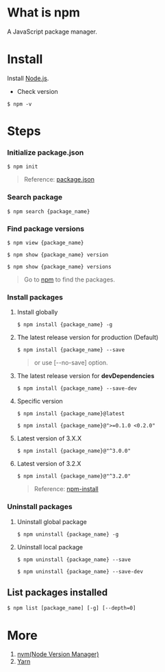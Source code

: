# What is npm

A JavaScript package manager.


# Install

Install [Node.js](https://nodejs.org/en/download/).


* Check version

```
$ npm -v
```


# Steps

### Initialize package.json

```
$ npm init
```

> Reference: [package.json](https://docs.npmjs.com/files/package.json)


### Search package

```
$ npm search {package_name}
```


### Find package versions

```
$ npm view {package_name}
```

```
$ npm show {package_name} version
```

```
$ npm show {package_name} versions
```

> Go to [npm](https://www.npmjs.com) to find the packages.



### Install packages 

1. Install globally

   ```
   $ npm install {package_name} -g
   ```

2. The latest release version for production (Default)

   ```
   $ npm install {package_name} --save
   ```

   > or use [--no-save] option.


3. The latest release version for **devDependencies**

   ```
   $ npm install {package_name} --save-dev
   ```

4. Specific version

   `$ npm install {package_name}@latest`

   `$ npm install {package_name}@">=0.1.0 <0.2.0"`


5. Latest version of 3.X.X
   
   `$ npm install {package_name}@"^3.0.0"`

6. Latest version of 3.2.X

   `$ npm install {package_name}@"^3.2.0"`

   > Reference: [npm-install](https://docs.npmjs.com/cli/install)


### Uninstall packages 

1. Uninstall global package

   ```
   $ npm uninstall {package_name} -g
   ```

2. Uninstall local package

   ```
   $ npm uninstall {package_name} --save
   ```

   ```
   $ npm uninstall {package_name} --save-dev
   ```



## List packages installed

```
$ npm list [package_name] [-g] [--depth=0]
```


# More 

1. [nvm(Node Version Manager)](https://github.com/creationix/nvm)
2. [Yarn](https://github.com/yarnpkg/yarn)